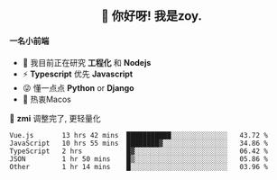 <h2 align="center">👋 你好呀! 我是zoy.</h2>

#### 一名小前端

- 🌱 我目前正在研究 **工程化** 和 **Nodejs**
- ⚡ **Typescript** 优先 **Javascript**
- 😜 懂一点点 **Python** or **Django**
- 🚀 热衷Macos

🌟 **zmi** 调整完了, 更轻量化




<!--
**l-zoy/l-zoy** is a ✨ _special_ ✨ repository because its `README.md` (this file) appears on your GitHub profile.

Here are some ideas to get you started:

- 🔭 I’m currently working on ...
- 🌱 I’m currently learning ...
- 👯 I’m looking to collaborate on ...
- 🤔 I’m looking for help with ...
- 💬 Ask me about ...
- 📫 How to reach me: ...
- 😄 Pronouns: ...
- ⚡ Fun fact: ...
-->

<!--START_SECTION:waka-->
```text
Vue.js       13 hrs 42 mins  ███████████░░░░░░░░░░░░░░   43.72 % 
JavaScript   10 hrs 55 mins  ████████▓░░░░░░░░░░░░░░░░   34.86 % 
TypeScript   2 hrs           █▓░░░░░░░░░░░░░░░░░░░░░░░   06.42 % 
JSON         1 hr 50 mins    █▒░░░░░░░░░░░░░░░░░░░░░░░   05.86 % 
Other        1 hr 14 mins    █░░░░░░░░░░░░░░░░░░░░░░░░   03.96 % 
```
<!--END_SECTION:waka-->
